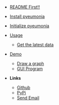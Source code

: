 <!-- markdownlint-disable-next-line first-line-heading -->

- [README First!!](/)
- [Install pyeumonia](./install.md)
- [Initialize pyeumonia](./init.md)
- [Usage](./usage/README.md)
  - [Get the latest data](./usage/get_data.md)
- [Demo](./demo/README.md)

  - [Draw a graph](./demo/graph.md)
  - [GUI Program](./demo/gui.md)

- **Links**

  - [Github](https://github.com/pyeumonia/pyeumonia)
  - [PyPi](https://pypi.org/project/pyeumonia/)
  - [Send Email](mailto:pyeumonia@protonmail.com)
